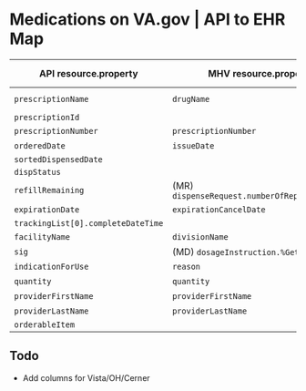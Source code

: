 # Medications on VA.gov | API to EHR Map

| API resource.property | MHV resource.property |  MedicationRequest/MedicationDispense resource query |
| --------------------- | --------------------- | ----------------------------- |
| `prescriptionName`  | `drugName` | (MD) `medicationCodeableConcept.coding.%Get(0).display` |
| `prescriptionId`    | | |
| `prescriptionNumber` | `prescriptionNumber` | (MR) `id` |
| `orderedDate` | `issueDate` | (MR) `authoredOn` |
| `sortedDispensedDate` | | |
| `dispStatus` | | |
| `refillRemaining` | (MR) `dispenseRequest.numberOfRepeatsAllowed` | |
| `expirationDate` | `expirationCancelDate` | (MR) `dispenseRequest.validityPeriod.end` |
| `trackingList[0].completeDateTime` | | |
| `facilityName` | `divisionName` | (MD) `location.reference` |
| `sig` | (MD) `dosageInstruction.%Get(0).text` | |
| `indicationForUse` | `reason` | (MR) `reasonCode.%Get(0).coding.%Get(0).display` |
| `quantity` | `quantity` | (MD) `quantity.value` |
| `providerFirstName` | `providerFirstName` | (MR) `$p(requester.display, ", ", 1)` |
| `providerLastName` | `providerLastName` | (MR) `$p(requester.display, ", ", 2)` |
| `orderableItem` | | |


## Todo

- Add columns for Vista/OH/Cerner
